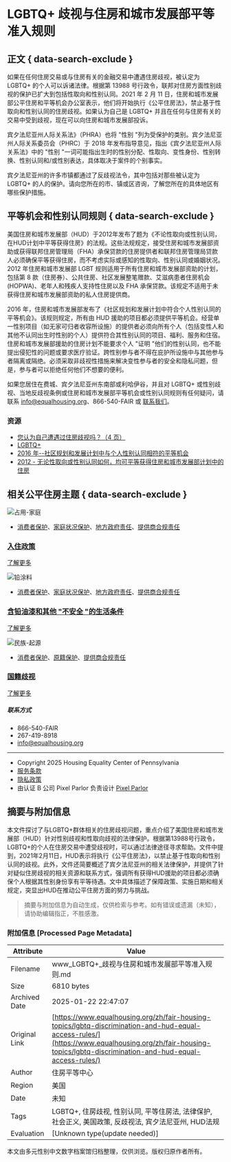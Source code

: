 # LGBTQ+ 歧视与住房和城市发展部平等准入规则

## 正文 { data-search-exclude }


如果在任何住房交易或与住房有关的金融交易中遭遇住房歧视，被认定为 LGBTQ+ 的个人可以诉诸法律。根据第 13988 号行政令，联邦对住房方面性别歧视的保护已扩大到包括性取向和性别认同。2021 年 2 月 11 日，住房和城市发展部公平住房和平等机会办公室表示，他们将开始执行《公平住房法》，禁止基于性取向和性别认同的住房歧视。如果认为自己是 LGBTQ+ 并且在任何与住房有关的交易中受到歧视，现在可以向住房和城市发展部投诉。

宾夕法尼亚州人际关系法》（PHRA）也将 "性别 "列为受保护的类别。宾夕法尼亚州人际关系委员会（PHRC）于 2018 年发布指导意见，指出《宾夕法尼亚州人际关系法》中的 "性别 "一词可能指出生时的性别分配、性取向、变性身份、性别转换、性别认同和/或性别表达，具体取决于案件的个别事实。

宾夕法尼亚州的许多市镇都通过了反歧视法令，其中包括对那些被认定为 LGBTQ+ 的人的保护。请向您所在的市、镇或区咨询，了解您所在的具体地区有哪些保护措施。

## 平等机会和性别认同规则 { data-search-exclude }

美国住房和城市发展部（HUD）于2012年发布了题为《不论性取向或性别认同，在HUD计划中平等获得住房》的法规。这些法规规定，接受住房和城市发展部资助或获得联邦住房管理局（FHA）承保贷款的住房提供者和联邦住房管理局贷款人必须确保平等获得住房，而不考虑实际或感知的性取向、性别认同或婚姻状况。2012 年住房和城市发展部 LGBT 规则适用于所有住房和城市发展部资助的计划，包括第 8 款（住房券）、公共住房、社区发展整笔赠款、艾滋病患者住房机会 (HOPWA)、老年人和残疾人支持性住房以及 FHA 承保贷款。该规定不适用于未获得住房和城市发展部资助的私人住房提供商。

2016 年，住房和城市发展部发布了《社区规划和发展计划中符合个人性别认同的平等机会》。该规则规定，所有由 HUD 援助的项目都必须提供平等机会。经营单一性别项目（如无家可归者收容所设施）的提供者必须向所有个人（包括变性人和其他不认同出生时性别的个人）提供符合其性别认同的项目、福利、服务和住宿。住房和城市发展部援助的住房计划不能要求个人 "证明 "他们的性别认同，也不能提出侵犯性的问题或要求医疗验证。跨性别参与者不得在庇护所设施中与其他参与者隔离或隔绝。必须采取非歧视性措施来解决变性参与者的安全和隐私问题，但是，参与者可以拒绝任何他们不想要的便利。

如果您居住在费城、宾夕法尼亚州东南部或利哈伊谷，并且对 LGBTQ+ 或性别歧视、当地反歧视条例或住房和城市发展部平等机会或性别认同规则有任何疑问，请联系 [info@equalhousing.org](mailto:info@equalhousing.org)、866-540-FAIR 或 [联系我们](https://www.equalhousing.org/zh/contact-us/)。

### 资源

- [您认为自己遭遇过住房歧视吗？（4 页）](https://www.equalhousing.org/zh/resources/think-youve-experienced-housing-discrimination-4-pages/)
- [LGBTQ+](https://www.equalhousing.org/zh/resources/lgbtq/)
- [2016 年--社区规划和发展计划中与个人性别认同相符的平等机会](https://www.equalhousing.org/zh/resources/2016-equal-access-in-accordance-with-an-individuals-gender-identity-in-community-planning-and-development-programs/)
- [2012 - 无论性取向或性别认同如何，均可平等获得住房和城市发展部计划中的住房](https://www.equalhousing.org/zh/resources/2012-equal-access-to-housing-in-hud-programs-regardless-of-sexual-orientation-or-gender-identity/)

## 相关公平住房主题 { data-search-exclude }

![占用-家庭](https://www.equalhousing.org/wp-content/uploads/elementor/thumbs/Occupancy-Fam-qob752kmvg5ez8658igd8r735ly11luilmyxye80wo.jpg)

- [消费者保护](https://www.equalhousing.org/zh/fair-housing-categories/consumer-protections/)、[家庭状况保护](https://www.equalhousing.org/fair-housing-categories/familial-status-protections/)、[地方政府责任](https://www.equalhousing.org/fair-housing-categories/local-government-responsibilities/)、[提供商合规责任](https://www.equalhousing.org/zh/fair-housing-categories/provider-compliance-responsibilities/)

### [入住政策](https://www.equalhousing.org/zh/fair-housing-topics/occupancy-policies/)

[了解更多](https://www.equalhousing.org/zh/fair-housing-topics/occupancy-policies/)

![铅涂料](https://www.equalhousing.org/wp-content/uploads/elementor/thumbs/Lead-Paint-qob74wxlqfxp1kec5g0ltsmblaptrf84kv212qgdy0.jpg)

- [消费者保护](https://www.equalhousing.org/zh/fair-housing-categories/consumer-protections/)、[家庭状况保护](https://www.equalhousing.org/fair-housing-categories/familial-status-protections/)、[地方政府责任](https://www.equalhousing.org/fair-housing-categories/local-government-responsibilities/)、[提供商合规责任](https://www.equalhousing.org/zh/fair-housing-categories/provider-compliance-responsibilities/)

### [含铅油漆和其他 "不安全 "的生活条件](https://www.equalhousing.org/zh/fair-housing-topics/lead-based-paint-and-other-unsafe-living-conditions/)

[了解更多](https://www.equalhousing.org/zh/fair-housing-topics/lead-based-paint-and-other-unsafe-living-conditions/)

![民族-起源](https://www.equalhousing.org/wp-content/uploads/elementor/thumbs/National-Origin-qob74zr4ay1k0ea8oz8hj9wpdgbxeijbl90hikc7fc.jpg)

- [消费者保护](https://www.equalhousing.org/zh/fair-housing-categories/consumer-protections/)、[原籍保护](https://www.equalhousing.org/zh/fair-housing-categories/national-origin-protections/)、[提供商合规责任](https://www.equalhousing.org/zh/fair-housing-categories/provider-compliance-responsibilities/)

### [国籍歧视](https://www.equalhousing.org/zh/fair-housing-topics/national-origin-discrimination/)

[了解更多](https://www.equalhousing.org/zh/fair-housing-topics/national-origin-discrimination/)

##### 联系方式

- 866-540-FAIR
- 267-419-8918
- [info@equalhousing.org](mailto:info@equalhousing.org)

-----

- Copyright 2025 Housing Equality Center of Pennsylvania
- [服务条款](https://www.equalhousing.org/zh/terms-of-service/)
- [隐私政策](https://www.equalhousing.org/zh/privacy-policy/)
- 由认证 B 公司 Pixel Parlor 负责设计 [Pixel Parlor](https://pixelparlor.com/)
<!-- tcd_original_link https://www.equalhousing.org/zh/fair-housing-topics/lgbtq-discrimination-and-hud-equal-access-rules/ -->


## 摘要与附加信息

<!-- tcd_abstract -->
本文件探讨了与LGBTQ+群体相关的住房歧视问题，重点介绍了美国住房和城市发展部（HUD）针对性别歧视和性取向歧视的法律保护。根据第13988号行政令，LGBTQ+的个人在住房交易中遭受歧视时，可以通过法律途径寻求帮助。文件中提到，2021年2月11日，HUD表示将执行《公平住房法》，以禁止基于性取向和性别认同的歧视。此外，文件还简要概述了宾夕法尼亚州的相关法律保护，并提供了针对疑似住房歧视的相关资源和联系方式，强调所有获得HUD援助的项目都必须确保个人根据其性别身份享有平等待遇。文中具体描述了保障政策、实施日期和相关规定，突显出HUD在推动公平住房方面的努力与挑战。
<!-- tcd_abstract_end -->

> 摘要与附加信息为自动生成，仅供检索与参考。如有错误或遗漏（未知），请协助编辑指正，不胜感激。

### 附加信息 [Processed Page Metadata]

| Attribute       | Value                                  |
|-----------------|----------------------------------------|
| Filename        | www_LGBTQ+_歧视与住房和城市发展部平等准入规则.md                             |
| Size            | 6810 bytes                           |
| Archived Date   | 2025-01-22 22:47:07                             |
| Original Link   | [https://www.equalhousing.org/zh/fair-housing-topics/lgbtq-discrimination-and-hud-equal-access-rules/](https://www.equalhousing.org/zh/fair-housing-topics/lgbtq-discrimination-and-hud-equal-access-rules/)                       |
| Author          | 住房平等中心                               |
| Region          | 美国                               |
| Date            | 未知                                 |
| Tags            | LGBTQ+, 住房歧视, 性别认同, 平等住房法, 法律保护, 社会正义, 美国政策, 反歧视法, 宾夕法尼亚州, HUD法规                                 |
| Evaluation            | [Unknown type(update needed)]                                 |
<!-- tcd_table_end -->

本文由多元性别中文数字档案馆归档整理，仅供浏览。版权归原作者所有。
